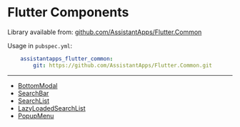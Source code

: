 # Flutter Components

Library available from: [github.com/AssistantApps/Flutter.Common](https://github.com/AssistantApps/Flutter.Common)

Usage in `pubspec.yml`:
```yml
    assistantapps_flutter_common:
        git: https://github.com/AssistantApps/Flutter.Common.git
```

---

- [BottomModal](components/flutter/adaptive-bottommodal.md)
- [SearchBar](components/flutter/adaptive-searchbar.md)
- [SearchList](components/flutter/adaptive-searchablelist.md)
- [LazyLoadedSearchList](components/flutter/adaptive-lazyloadedsearchablelist.md)
- [PopupMenu](components/flutter/adaptive-popupmenu.md)